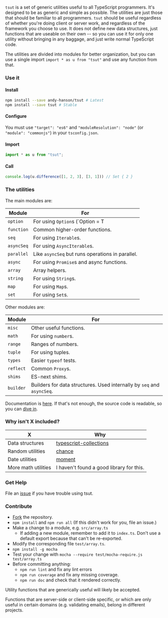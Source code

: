 `tsut` is a set of generic utilities useful to all TypeScript programmers.
It's designed to be as generic and simple as possible. The utilities are just those that should be familiar to all programmers.
`tsut` should be useful regardless of whether you're doing client or server work, and regardless of the framework you choose to use.
It does not define new data structures, just functions that are useable on their own --
so you can use it for only one utility without bringing in any baggage, and just write normal TypeScript code.

The utilities are divided into modules for better organization,
but you can use a single import `import * as u from "tsut"` and use any function from that.

### Use it

#### Install

```sh
npm install --save andy-hanson/tsut # Latest
npm install --save tsut # Stable
```

#### Configure

You must use `"target": "es6"` and `"moduleResolution": "node"` (or `"module": "commonjs"`) in your `tsconfig.json`.

#### Import

```ts
import * as u from "tsut";
```

#### Call

```ts
console.log(u.difference([1, 2, 3], [3, 1])) // Set { 2 }
```


### The utilities

The main modules are:

| Module | For |
| ------ | --- |
| `option` | For using `Option`s (`Option<T> = T | undefined`) |
| `function` | Common higher-order functions. |
| `seq` | For using `Iterable`s. |
| `asyncSeq` | For using `AsyncIterable`s. |
| `parallel` | Like `asyncSeq` but runs operations in parallel. |
| `async` | For using `Promise`s and async functions. |
| `array` | Array helpers. |
| `string` | For using `String`s. |
| `map` | For using `Map`s. |
| `set` | For using `Set`s.

Other modules are:

| Module | For |
| ------ | --- |
| `misc` | Other useful functions. |
| `math` | For using `number`s. |
| `range` | Ranges of numbers. |
| `tuple` | For using tuples. |
| `types` | Easier `typeof` tests. |
| `reflect` | Common `Proxy`s. |
| `shims` | ES-next shims. |
| `builder` | Builders for data structures. Used internally by `seq` and `asyncSeq`. |

Documentation is [here](http://andy-hanson.me/tsut/doc/index.html).
If that's not enough, the source code is readable, so you can [dive in](https://github.com/andy-hanson/tsut/blob/master/src/option.ts).


### Why isn't X included?

| X | Why |
| - | --- |
| Data structures | [typescript-collections](https://github.com/basarat/typescript-collections)
| Random utilities | [chance](http://chancejs.com/) |
| Date utilities | [moment](http://momentjs.com/) |
| More math utilities | I haven't found a good library for this. |


### Get Help

File an [issue](https://github.com/andy-hanson/tsut/issues) if you have trouble using tsut.


### Contribute

* [Fork](https://guides.github.com/activities/forking) the repository.
* `npm install` and `npm run all` (If this didn't work for you, file an issue.)
* Make a change to a module, e.g. `src/array.ts`
	- If adding a new module, remember to add it to `index.ts`. Don't use a default export because that can't be re-exported.
* Modify the corresponding file `test/array.ts`.
* `npm install -g mocha`
* Test your change with `mocha --require test/mocha-require.js test/array.ts`
* Before committing anything:
	- `npm run lint` and fix any lint errors
	- `npm run coverage` and fix any missing coverage.
	- `npm run doc` and check that it rendered correctly.

Utility functions that are generically useful will likely be accepted.

Functions that are server-side or client-side specific,
or which are only useful in certain domains (e.g. validating emails),
belong in different projects.
